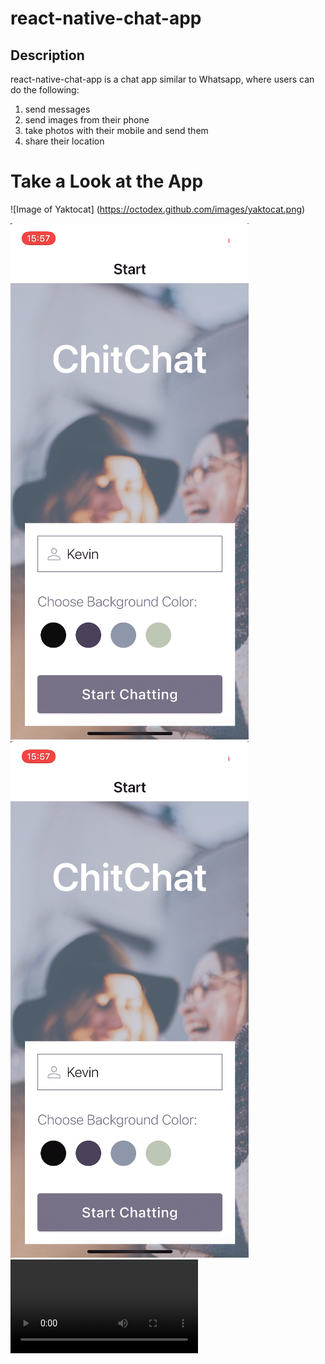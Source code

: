 # react-native-chat-app

## Description
react-native-chat-app is a chat app similar to Whatsapp, where users can do the following:

1) send messages 
2) send images from their phone  
3) take photos with their mobile and send them
4) share their location

# Take a Look at the App
![Image of Yaktocat]
(https://octodex.github.com/images/yaktocat.png)

![image](readme-images/img1.png)
![image](./readme-images/img1.png)
![image](readme-images/app-on-iOS.MP4?raw=true)


